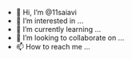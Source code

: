 - 👋 Hi, I’m @11saiavi
- 👀 I’m interested in ...
- 🌱 I’m currently learning ...
- 💞️ I’m looking to collaborate on ...
- 📫 How to reach me ...

<!---
11saiavi/11saiavi is a ✨ special ✨ repository because its `README.md` (this file) appears on your GitHub profile.
You can click the Preview link to take a look at your changes.
--->
